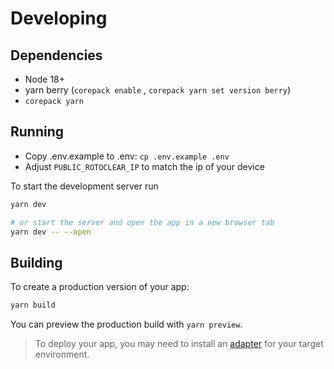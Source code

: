 # Developing

## Dependencies

- Node 18+
- yarn berry (`corepack enable` , `corepack yarn set version berry`)
- `corepack yarn`

## Running

- Copy .env.example to .env: `cp .env.example .env`
- Adjust `PUBLIC_ROTOCLEAR_IP` to match the ip of your device

To start the development server run

```bash
yarn dev

# or start the server and open the app in a new browser tab
yarn dev -- --open
```

## Building

To create a production version of your app:

```bash
yarn build
```

You can preview the production build with `yarn preview`.

> To deploy your app, you may need to install an [adapter](https://kit.svelte.dev/docs/adapters) for your target environment.
